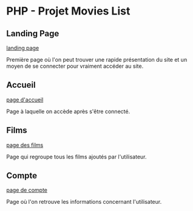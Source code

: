 # PHP - Projet Movies List

## Landing Page

[landing page](index.php)

Première page où l'on peut trouver une rapide présentation du site et un moyen de se connecter pour vraiment accéder au site.

## Accueil

[page d'accueil](homepage.php)

Page à laquelle on accède après s'être connecté. 

## Films

[page des films](movies.php)

Page qui regroupe tous les films ajoutés par l'utilisateur.

## Compte 

[page de compte](account.php)

Page où l'on retrouve les informations concernant l'utilisateur.